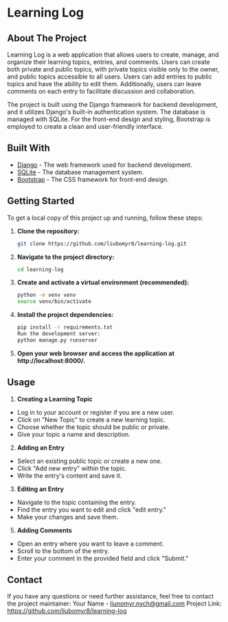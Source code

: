 # Learning Log

## About The Project

Learning Log is a web application that allows users to create, manage, and organize their learning topics, entries, and comments. Users can create both private and public topics, with private topics visible only to the owner, and public topics accessible to all users. Users can add entries to public topics and have the ability to edit them. Additionally, users can leave comments on each entry to facilitate discussion and collaboration.

The project is built using the Django framework for backend development, and it utilizes Django's built-in authentication system. The database is managed with SQLite. For the front-end design and styling, Bootstrap is employed to create a clean and user-friendly interface.

## Built With
* [Django](https://www.djangoproject.com/) - The web framework used for backend development.
* [SQLite](https://www.sqlite.org/) - The database management system.
* [Bootstrap](https://getbootstrap.com/) - The CSS framework for front-end design.

## Getting Started

To get a local copy of this project up and running, follow these steps:

1. **Clone the repository:**
   ```sh
   git clone https://github.com/liubomyr8/learning-log.git
2. **Navigate to the project directory:**
   ```sh
   cd learning-log
3. **Create and activate a virtual environment (recommended):**
   ```sh
   python -m venv venv
   source venv/bin/activate
4. **Install the project dependencies:**
   ```sh
   pip install -r requirements.txt
   Run the development server:
   python manage.py runserver
5. **Open your web browser and access the application at http://localhost:8000/.**
   
## Usage
1. **Creating a Learning Topic**
* Log in to your account or register if you are a new user.
* Click on "New Topic" to create a new learning topic.
* Choose whether the topic should be public or private.
* Give your topic a name and description.

2. **Adding an Entry**
* Select an existing public topic or create a new one.
* Click "Add new entry" within the topic.
* Write the entry's content and save it.

3. **Editing an Entry**
* Navigate to the topic containing the entry.
* Find the entry you want to edit and click "edit entry."
* Make your changes and save them.
  
5. **Adding Comments**
* Open an entry where you want to leave a comment.
* Scroll to the bottom of the entry.
* Enter your comment in the provided field and click "Submit."

## Contact
If you have any questions or need further assistance, feel free to contact the project maintainer:
Your Name - liunomyr.nych@gmail.com
Project Link: https://github.com/liubomyr8/learning-log
